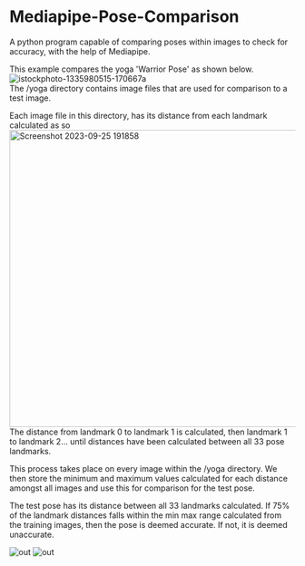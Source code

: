 # Mediapipe-Pose-Comparison

A python program capable of comparing poses within images to check for accuracy, with the help of Mediapipe.

This example compares the yoga 'Warrior Pose' as shown below.  
![istockphoto-1335980515-170667a](https://github.com/Amber-Abuah/Mediapipe-Pose-Comparison/assets/107321078/b0f6a149-8c1b-4f31-adce-520cb3164498)  
The /yoga directory contains image files that are used for comparison to a test image.
  
Each image file in this directory, has its distance from each landmark calculated as so
<img width="524" alt="Screenshot 2023-09-25 191858" src="https://github.com/Amber-Abuah/Mediapipe-Pose-Comparison/assets/107321078/e7473c3f-e588-4f6a-a878-9eba003774b6">  
The distance from landmark 0 to landmark 1 is calculated, then landmark 1 to landmark 2... until distances have been calculated between all 33 pose landmarks.  
  
This process takes place on every image within the /yoga directory.
We then store the minimum and maximum values calculated for each distance amongst all images and use this for comparison for the test pose.  

The test pose has its distance between all 33 landmarks calculated. If 75% of the landmark distances falls within the min max range calculated from the training images, then the pose is deemed accurate. If not, it is deemed unaccurate.

![out](https://github.com/Amber-Abuah/Mediapipe-Pose-Comparison/assets/107321078/19eb32c5-4fd8-4182-b232-1f10d79bc1ea)
![out](https://github.com/Amber-Abuah/Mediapipe-Pose-Comparison/assets/107321078/b64e69d9-54de-43d9-933a-45d1c8d8823c)
